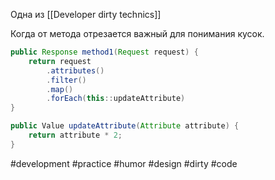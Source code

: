 Одна из [[Developer dirty technics]]

Когда от метода отрезается важный для понимания кусок.

```java
public Response method1(Request request) {
    return request
        .attributes()
        .filter()
        .map()
        .forEach(this::updateAttribute)
}

public Value updateAttribute(Attribute attribute) {
    return attribute * 2;
}
```

#development #practice #humor #design #dirty #code